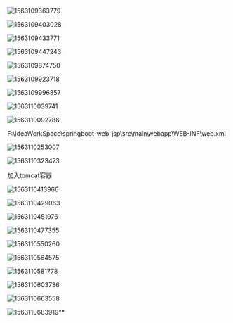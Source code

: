 



![1563109363779](D:\Typora\SpringBoot学习\assets\1563109363779.png)



![1563109403028](D:\Typora\SpringBoot学习\assets\1563109403028.png)



![1563109433771](D:\Typora\SpringBoot学习\assets\1563109433771.png)



![1563109447243](D:\Typora\SpringBoot学习\assets\1563109447243.png)



![1563109874750](D:\Typora\SpringBoot学习\assets\1563109874750.png)



![1563109923718](D:\Typora\SpringBoot学习\assets\1563109923718.png)





![1563109996857](D:\Typora\SpringBoot学习\assets\1563109996857.png)





![1563110039741](D:\Typora\SpringBoot学习\assets\1563110039741.png)



![1563110092786](D:\Typora\SpringBoot学习\assets\1563110092786.png)





F:\IdeaWorkSpace\springboot-web-jsp\src\main\webapp\WEB-INF\web.xml

![1563110253007](D:\Typora\SpringBoot学习\assets\1563110253007.png)



![1563110323473](D:\Typora\SpringBoot学习\assets\1563110323473.png)





加入tomcat容器

![1563110413966](D:\Typora\SpringBoot学习\assets\1563110413966.png)



![1563110429063](D:\Typora\SpringBoot学习\assets\1563110429063.png)



![1563110451976](D:\Typora\SpringBoot学习\assets\1563110451976.png)



![1563110477355](D:\Typora\SpringBoot学习\assets\1563110477355.png)



![1563110550260](D:\Typora\SpringBoot学习\assets\1563110550260.png)



![1563110564575](D:\Typora\SpringBoot学习\assets\1563110564575.png)



![1563110581778](D:\Typora\SpringBoot学习\assets\1563110581778.png)





![1563110603736](D:\Typora\SpringBoot学习\assets\1563110603736.png)



![1563110663558](D:\Typora\SpringBoot学习\assets\1563110663558.png)



![1563110683919](D:\Typora\SpringBoot学习\assets\1563110683919.png)**